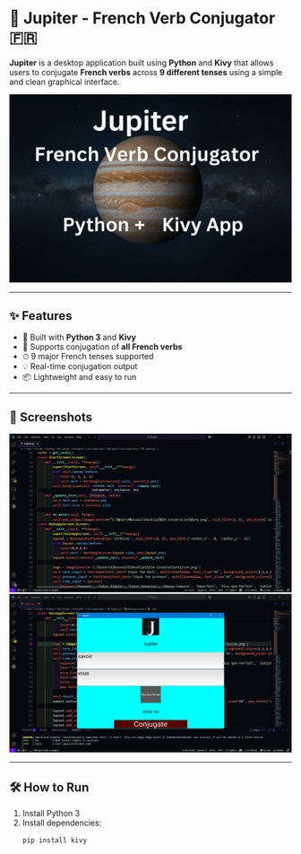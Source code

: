 # 🌌 Jupiter - French Verb Conjugator 🇫🇷

**Jupiter** is a desktop application built using **Python** and **Kivy** that allows users to conjugate **French verbs** across **9 different tenses** using a simple and clean graphical interface.

![cover](./cover.jpg)

---

## ✨ Features

- 🐍 Built with **Python 3** and **Kivy**
- 🔁 Supports conjugation of **all French verbs**
- ⏱ 9 major French tenses supported
- 💡 Real-time conjugation output
- 📦 Lightweight and easy to run

---

## 📸 Screenshots

![screenshot 1](./sc1.jpg)
![screenshot 2](./sc2.jpg)

---

## 🛠 How to Run

1. Install Python 3
2. Install dependencies:
   ```bash
   pip install kivy
